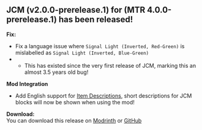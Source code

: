 ## JCM (v2.0.0-prerelease.1) for (MTR 4.0.0-prerelease.1) has been released!

**Fix:**
- Fix a language issue where `Signal Light (Inverted, Red-Green)` is mislabelled as `Signal Light (Inverted, Blue-Green)`
- - This has existed since the very first release of JCM, marking this an almost 3.5 years old bug!

**Mod Integration**
- Add English support for [Item Descriptions](https://modrinth.com/mod/item-descriptions), short descriptions for JCM blocks will now be shown when using the mod!

**Download:**  
You can download this release on [Modrinth](https://modrinth.com/mod/jcm) or [GitHub](https://github.com/DistrictOfJoban/Joban-Client-Mod/releases)
